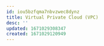 ```yaml
---
id: iou5bzfqma7nbvzwec8dynz
title: Virtual Private Cloud (VPC)
desc: ''
updated: 1671029308347
created: 1671029120949
---
```


